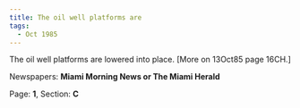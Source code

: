 ```yaml
---  
title: The oil well platforms are  
tags:  
  - Oct 1985  
---  
```

  
The oil well platforms are lowered into place. [More on 13Oct85 page 16CH.]  
  
Newspapers: **Miami Morning News or The Miami Herald**  
  
Page: **1**, Section: **C** 
